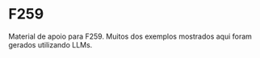 # F259
Material de apoio para F259. Muitos dos exemplos mostrados aqui foram gerados utilizando LLMs. 
